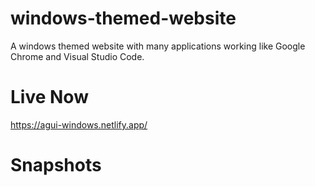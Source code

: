 # windows-themed-website
A windows themed website with many applications working like Google Chrome and Visual Studio Code.

# Live Now
https://agui-windows.netlify.app/

# Snapshots


